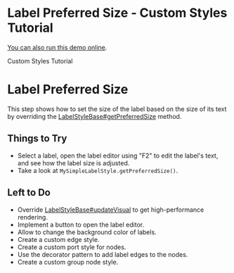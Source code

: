 <!--
 //////////////////////////////////////////////////////////////////////////////
 // @license
 // This file is part of yFiles for HTML 2.5.0.3.
 // Use is subject to license terms.
 //
 // Copyright (c) 2000-2023 by yWorks GmbH, Vor dem Kreuzberg 28,
 // 72070 Tuebingen, Germany. All rights reserved.
 //
 //////////////////////////////////////////////////////////////////////////////
-->
# Label Preferred Size - Custom Styles Tutorial

[You can also run this demo online](https://live.yworks.com/demos/02-tutorial-custom-styles/11-label-preferred-size/index.html).

Custom Styles Tutorial

# Label Preferred Size

This step shows how to set the size of the label based on the size of its text by overriding the [LabelStyleBase#getPreferredSize](https://docs.yworks.com/yfileshtml/#/api/LabelStyleBase#getPreferredSize) method.

## Things to Try

- Select a label, open the label editor using "F2" to edit the label's text, and see how the label size is adjusted.
- Take a look at `MySimpleLabelStyle.getPreferredSize()`.

## Left to Do

- Override [LabelStyleBase#updateVisual](https://docs.yworks.com/yfileshtml/#/api/LabelStyleBase#updateVisual) to get high-performance rendering.
- Implement a button to open the label editor.
- Allow to change the background color of labels.
- Create a custom edge style.
- Create a custom port style for nodes.
- Use the decorator pattern to add label edges to the nodes.
- Create a custom group node style.
